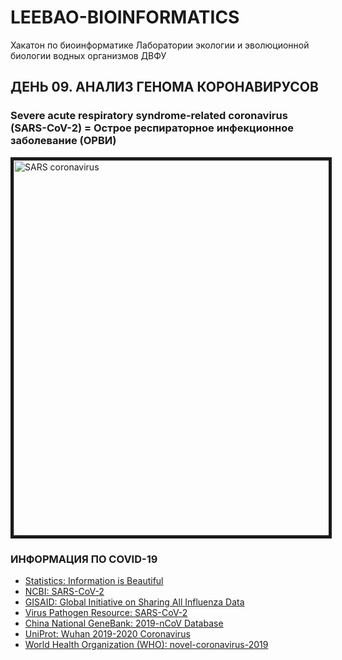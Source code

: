 # LEEBAO-BIOINFORMATICS

Хакатон по биоинформатике Лаборатории экологии и эволюционной биологии водных организмов ДВФУ

## ДЕНЬ 09. АНАЛИЗ ГЕНОМА КОРОНАВИРУСОВ

### Severe acute respiratory syndrome-related coronavirus (SARS-CoV-2) = Острое респираторное инфекционное заболевание (ОРВИ)

<img src="https://www.viprbrc.org/brc/images/2019_nCoV_virion_genome.png" 
alt="SARS coronavirus" width="600" border="5" />

### ИНФОРМАЦИЯ ПО COVID-19

* [Statistics: Information is Beautiful](https://informationisbeautiful.net/visualizations/covid-19-coronavirus-infographic-datapack/)
* [NCBI: SARS-CoV-2](https://www.ncbi.nlm.nih.gov/genbank/sars-cov-2-seqs/)
* [GISAID: Global Initiative on Sharing All Influenza Data](https://www.gisaid.org/)
* [Virus Pathogen Resource: SARS-CoV-2](https://www.viprbrc.org/brc/home.spg?decorator=corona_ncov)
* [China National GeneBank: 2019-nCoV Database](https://db.cngb.org/datamart/disease/DATAdis19/)
* [UniProt: Wuhan 2019-2020 Coronavirus](http://insideuniprot.blogspot.com/2020/02/wuhan-2019-2020-coronavirus-uniprotkb.html)
* [World Health Organization (WHO): novel-coronavirus-2019](https://www.who.int/emergencies/diseases/novel-coronavirus-2019)



